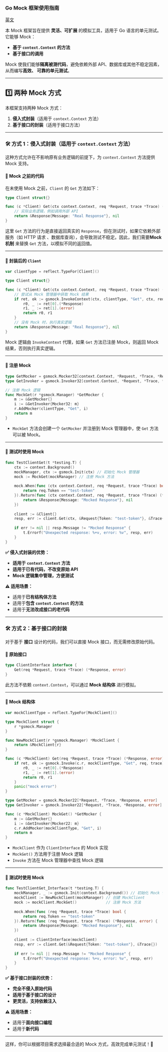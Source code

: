 ### **Go Mock 框架使用指南**

[英文](README.md)

本 Mock 框架旨在提供 **灵活、可扩展** 的模拟工具，适用于 Go 语言的单元测试。它能够 Mock：

- **基于 `context.Context` 的方法**
- **基于接口的调用**

Mock 使我们能够**隔离被测代码**，避免依赖外部 API、数据库或其他不稳定因素，从而编写**高效、
可靠的单元测试**。

---

## **1️⃣ 两种 Mock 方式**

本框架支持两种 Mock 方式：

1. **侵入式封装**（适用于 `context.Context` 方法）
2. **基于接口的封装**（适用于接口方法）

---

### **🛠 方式 1：侵入式封装（适用于 `context.Context` 方法）**

这种方式允许在不影响原有业务逻辑的前提下，为 `context.Context` 方法提供 Mock 支持。

#### **🔹 Mock 之前的代码**

在未使用 Mock 之前，`Client` 的 `Get` 方法如下：

```go
type Client struct{}

func (c *Client) Get(ctx context.Context, req *Request, trace *Trace) (*Response, error) {
    // 实际业务逻辑，例如调用外部 API
    return &Response{Message: "Real Response"}, nil
}
```

这里 `Get` 方法的行为是直接返回真实的 `Response`，但在测试时，如果它依赖外部服务（如 HTTP 请求
、数据库查询），会导致测试不稳定。因此，我们需要**Mock 机制** 来替换 `Get` 方法，以模拟不同的返回值。

---

#### **🔹 封装后的 `Client`**

```go
var clientType = reflect.TypeFor[Client]()

type Client struct{}

func (c *Client) Get(ctx context.Context, req *Request, trace *Trace) (*Response, error) {
    // 尝试从 Mock 管理器中获取 Mock 结果
    if ret, ok := gsmock.InvokeContext(ctx, clientType, "Get", ctx, req, trace); ok {
        r0, _ := ret[0].(*Response)
        r1, _ := ret[1].(error)
        return r0, r1
    }
    // 没有 Mock 时，执行真实逻辑
    return &Response{Message: "Real Response"}, nil
}
```

Mock 逻辑由 `InvokeContext` 代理，如果 `Get` 方法已注册 Mock，则返回 Mock 结果，否则执行真实逻辑。

---

#### **🔹 注册 Mock**

```go
type GetMocker = gsmock.Mocker32[context.Context, *Request, *Trace, *Response, error]
type GetInvoker = gsmock.Invoker32[context.Context, *Request, *Trace, *Response, error]

// 注册 Mock 逻辑
func MockGet(r *gsmock.Manager) *GetMocker {
    m := &GetMocker{}
    i := &GetInvoker{Mocker32: m}
    r.AddMocker(clientType, "Get", i)
    return m
}
```

- `MockGet` 方法会创建一个 `GetMocker` 并注册到 Mock 管理器中，使 `Get` 方法可以被 Mock。

---

#### **🔹 测试时使用 Mock**

```go
func TestClientGet(t *testing.T) {
    ctx := context.Background()
    mockManager, ctx := gsmock.Init(ctx) // 初始化 Mock 管理器
    mock := MockGet(mockManager) // 注册 Mock 方法
    
    mock.When(func (ctx context.Context, req *Request, trace *Trace) bool {
        return req.Token == "test-token"
    }).Return(func (ctx context.Context, req *Request, trace *Trace) (*Response, error) {
        return &Response{Message: "Mocked Response"}, nil
    })
    
    client := &Client{}
    resp, err := client.Get(ctx, &Request{Token: "test-token"}, &Trace{})
    
    if err != nil || resp.Message != "Mocked Response" {
        t.Errorf("Unexpected response: %+v, error: %v", resp, err)
    }
}
```

**✅ 侵入式封装的优势：**

- **适用于 `context.Context` 方法**
- **适用于已有代码，不改变原始 API**
- **Mock 逻辑集中管理，方便测试**

**⚠️ 适用场景：**

- 适用于**已有结构体方法**
- 适用于**包含 `context.Context` 的方法**
- 适用于**无法改成接口的老代码**

---

### **🛠 方式 2：基于接口的封装**

对于基于 **接口** 设计的代码，我们可以直接 Mock 接口，而无需修改原始代码。

#### **🔹 原始接口**

```go
type ClientInterface interface {
    Get(req *Request, trace *Trace) (*Response, error)
}
```

此方法不依赖 `context.Context`，可以通过 **Mock 结构体** 进行模拟。

---

#### **🔹 Mock 结构体**

```go
var mockClientType = reflect.TypeFor[MockClient]()

type MockClient struct {
    r *gsmock.Manager
}

func NewMockClient(r *gsmock.Manager) *MockClient {
    return &MockClient{r}
}

func (c *MockClient) Get(req *Request, trace *Trace) (*Response, error) {
    if ret, ok := gsmock.Invoke(c.r, mockClientType, "Get", req, trace); ok {
        r0, _ := ret[0].(*Response)
        r1, _ := ret[1].(error)
        return r0, r1
    }
    panic("mock error")
}

type GetMocker = gsmock.Mocker22[*Request, *Trace, *Response, error]
type GetInvoker = gsmock.Invoker22[*Request, *Trace, *Response, error]

func (c *MockClient) MockGet() *GetMocker {
    m := &GetMocker{}
    i := &GetInvoker{Mocker22: m}
    c.r.AddMocker(mockClientType, "Get", i)
    return m
}
```

- `MockClient` 作为 `ClientInterface` 的 Mock 实现
- `MockGet()` 方法用于注册 Mock 逻辑
- `Invoke` 方法在 Mock 管理器中查找 Mock 逻辑

---

#### **🔹 测试时使用 Mock**

```go
func TestClientGet_Interface(t *testing.T) {
    mockManager, _ := gsmock.Init(context.Background()) // 初始化 Mock 管理器
    mockClient := NewMockClient(mockManager) // 创建 MockClient
    mock := mockClient.MockGet()             // 注册 Mock 方法
    
    mock.When(func (req *Request, trace *Trace) bool {
        return req.Token == "test-token"
    }).Return(func (req *Request, trace *Trace) (*Response, error) {
        return &Response{Message: "Mocked Response"}, nil
    })
    
    client := ClientInterface(mockClient)
    resp, err := client.Get(&Request{Token: "test-token"}, &Trace{})
    
    if err != nil || resp.Message != "Mocked Response" {
        t.Errorf("Unexpected response: %+v, error: %v", resp, err)
    }
}
```

**✅ 基于接口封装的优势：**

- **完全不侵入原始代码**
- **适用于基于接口的设计**
- **更灵活，支持依赖注入**

**⚠️ 适用场景：**

- 适用于**面向接口编程**
- 适用于**新代码**

---

这样，你可以根据项目需求选择最合适的 Mock 方式，高效完成单元测试！🚀